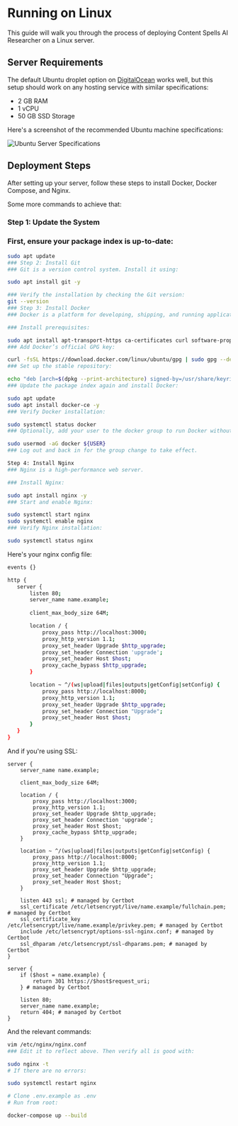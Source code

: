 # Running on Linux

This guide will walk you through the process of deploying Content Spells AI Researcher on a Linux server.

## Server Requirements

The default Ubuntu droplet option on [DigitalOcean](https://m.do.co/c/1a2af257efba) works well, but this setup should work on any hosting service with similar specifications:

- 2 GB RAM
- 1 vCPU
- 50 GB SSD Storage

Here's a screenshot of the recommended Ubuntu machine specifications:

![Ubuntu Server Specifications](https://github.com/user-attachments/assets/035865c0-d1a2-4990-b7fb-544c229d5198)

## Deployment Steps

After setting up your server, follow these steps to install Docker, Docker Compose, and Nginx.


Some more commands to achieve that:

### Step 1: Update the System
### First, ensure your package index is up-to-date:

```bash
sudo apt update
### Step 2: Install Git
### Git is a version control system. Install it using:

sudo apt install git -y

### Verify the installation by checking the Git version:
git --version
### Step 3: Install Docker
### Docker is a platform for developing, shipping, and running applications inside containers.

### Install prerequisites:

sudo apt install apt-transport-https ca-certificates curl software-properties-common -y
### Add Docker’s official GPG key:

curl -fsSL https://download.docker.com/linux/ubuntu/gpg | sudo gpg --dearmor -o /usr/share/keyrings/docker-archive-keyring.gpg
### Set up the stable repository:

echo "deb [arch=$(dpkg --print-architecture) signed-by=/usr/share/keyrings/docker-archive-keyring.gpg] https://download.docker.com/linux/ubuntu $(lsb_release -cs) stable" | sudo tee /etc/apt/sources.list.d/docker.list > /dev/null
### Update the package index again and install Docker:

sudo apt update
sudo apt install docker-ce -y
### Verify Docker installation:

sudo systemctl status docker
### Optionally, add your user to the docker group to run Docker without sudo:

sudo usermod -aG docker ${USER}
### Log out and back in for the group change to take effect.

Step 4: Install Nginx
### Nginx is a high-performance web server.

### Install Nginx:

sudo apt install nginx -y
### Start and enable Nginx:

sudo systemctl start nginx
sudo systemctl enable nginx
### Verify Nginx installation:

sudo systemctl status nginx
```

Here's your nginx config file:

```bash
events {}

http {
   server {
       listen 80;
       server_name name.example;
       
       client_max_body_size 64M;

       location / {
           proxy_pass http://localhost:3000;
           proxy_http_version 1.1;
           proxy_set_header Upgrade $http_upgrade;
           proxy_set_header Connection 'upgrade';
           proxy_set_header Host $host;
           proxy_cache_bypass $http_upgrade;
       }

       location ~ ^/(ws|upload|files|outputs|getConfig|setConfig) {
           proxy_pass http://localhost:8000;
           proxy_http_version 1.1;
           proxy_set_header Upgrade $http_upgrade;
           proxy_set_header Connection "Upgrade";
           proxy_set_header Host $host;
       }
   }
}
```

And if you're using SSL:

```nginx
server {
    server_name name.example;
    
    client_max_body_size 64M;
    
    location / {
        proxy_pass http://localhost:3000;
        proxy_http_version 1.1;
        proxy_set_header Upgrade $http_upgrade;
        proxy_set_header Connection 'upgrade';
        proxy_set_header Host $host;
        proxy_cache_bypass $http_upgrade;
    }
    
    location ~ ^/(ws|upload|files|outputs|getConfig|setConfig) {
        proxy_pass http://localhost:8000;
        proxy_http_version 1.1;
        proxy_set_header Upgrade $http_upgrade;
        proxy_set_header Connection "Upgrade";
        proxy_set_header Host $host;
    }
    
    listen 443 ssl; # managed by Certbot
    ssl_certificate /etc/letsencrypt/live/name.example/fullchain.pem; # managed by Certbot
    ssl_certificate_key /etc/letsencrypt/live/name.example/privkey.pem; # managed by Certbot
    include /etc/letsencrypt/options-ssl-nginx.conf; # managed by Certbot
    ssl_dhparam /etc/letsencrypt/ssl-dhparams.pem; # managed by Certbot
}

server {
    if ($host = name.example) {
        return 301 https://$host$request_uri;
    } # managed by Certbot
    
    listen 80;
    server_name name.example;
    return 404; # managed by Certbot
}
```

And the relevant commands:


```bash
vim /etc/nginx/nginx.conf
### Edit it to reflect above. Then verify all is good with:

sudo nginx -t
# If there are no errors:

sudo systemctl restart nginx

# Clone .env.example as .env
# Run from root: 

docker-compose up --build

```